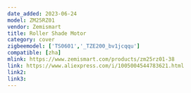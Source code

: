 ```yaml
---
date_added: 2023-06-24
model: ZM25RZ01
vendor: Zemismart
title: Roller Shade Motor
category: cover
zigbeemodel: ['TS0601','_TZE200_bv1jcqqu']
compatible: [zha]
mlink: https://www.zemismart.com/products/zm25rz01-38
link: https://www.aliexpress.com/i/1005004544783621.html
link2: 
link3: 
---
```

